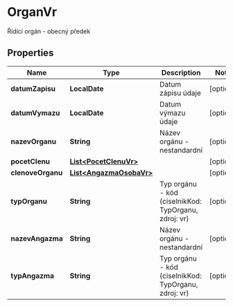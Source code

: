 

# OrganVr

Řídící orgán - obecný předek

## Properties

| Name | Type | Description | Notes |
|------------ | ------------- | ------------- | -------------|
|**datumZapisu** | **LocalDate** | Datum zápisu údaje |  [optional] |
|**datumVymazu** | **LocalDate** | Datum výmazu údaje |  [optional] |
|**nazevOrganu** | **String** | Název orgánu - nestandardní |  [optional] |
|**pocetClenu** | [**List&lt;PocetClenuVr&gt;**](PocetClenuVr.md) |  |  [optional] |
|**clenoveOrganu** | [**List&lt;AngazmaOsobaVr&gt;**](AngazmaOsobaVr.md) |  |  [optional] |
|**typOrganu** | **String** | Typ orgánu - kód (ciselnikKod: TypOrganu, zdroj: vr)  |  [optional] |
|**nazevAngazma** | **String** | Název orgánu - nestandardní |  [optional] |
|**typAngazma** | **String** | Typ orgánu - kód (ciselnikKod: TypOrganu, zdroj: vr)  |  [optional] |



